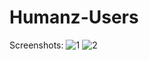 # Humanz-Users
Screenshots:
![1](https://user-images.githubusercontent.com/44543472/152161377-5abeca34-1c85-4ef2-8f1a-9ffb1a5f1bb5.png)
![2](https://user-images.githubusercontent.com/44543472/152161395-b1e16c5d-d18b-48c4-83cd-6021e7bb71aa.png)
